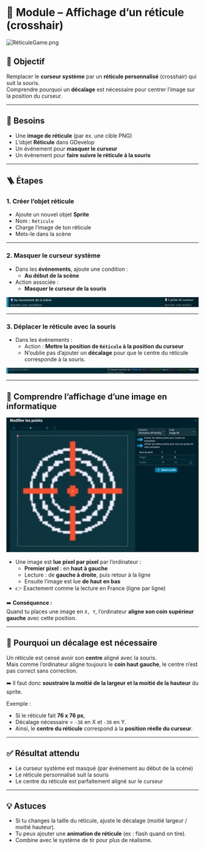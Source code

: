 # 🎯 Module – Affichage d’un réticule (crosshair)

![RéticuleGame.png](Images/RéticuleGame.png)

## 🎯 Objectif

Remplacer le **curseur système** par un **réticule personnalisé** (crosshair) qui suit la souris.  
Comprendre pourquoi un **décalage** est nécessaire pour centrer l’image sur la position du curseur.

---

## 🧰 Besoins

- Une **image de réticule** (par ex. une cible PNG)  
- L’objet **Réticule** dans GDevelop  
- Un événement pour **masquer le curseur**  
- Un événement pour **faire suivre le réticule à la souris**

---

## 🪜 Étapes

### 1. Créer l’objet réticule
- Ajoute un nouvel objet **Sprite**
- Nom : `Réticule`
- Charge l’image de ton réticule
- Mets-le dans la scène

---

### 2. Masquer le curseur système
- Dans les **événements**, ajoute une condition :
  - **Au début de la scène**
- Action associée :
  - **Masquer le curseur de la souris**

![masqueCurseur.png](Images/masqueCurseur.png)

---

### 3. Déplacer le réticule avec la souris
- Dans les événements :
  - Action : **Mettre la position de `Réticule` à la position du curseur**
  - N’oublie pas d’ajouter un **décalage** pour que le centre du réticule corresponde à la souris.

![CursorDeplacement.png](Images/CursorDeplacement.png)

---

## 🧠 Comprendre l’affichage d’une image en informatique

![ImageReticule.png](Images/ImageReticule.png)

- Une image est **lue pixel par pixel** par l’ordinateur :  
  - **Premier pixel** : en **haut à gauche**  
  - Lecture : de **gauche à droite**, puis retour à la ligne  
  - Ensuite l’image est lue **de haut en bas**  
- 👉 Exactement comme la lecture en France (ligne par ligne)

➡️ **Conséquence :**  
Quand tu places une image en `X, Y`, l’ordinateur **aligne son coin supérieur gauche** avec cette position.

---

## 📐 Pourquoi un décalage est nécessaire

Un réticule est censé avoir son **centre** aligné avec la souris.  
Mais comme l’ordinateur aligne toujours le **coin haut gauche**, le centre n’est pas correct sans correction.

➡️ Il faut donc **soustraire la moitié de la largeur et la moitié de la hauteur** du sprite.

Exemple :  
- Si le réticule fait **76 x 76 px**,  
- Décalage nécessaire = `-38` en X et `-38` en Y.  
- Ainsi, le **centre du réticule** correspond à la **position réelle du curseur**.

---

## ✅ Résultat attendu

- Le curseur système est masqué (par événement au début de la scène)  
- Le réticule personnalisé suit la souris  
- Le centre du réticule est parfaitement aligné sur le curseur  

---

## 💡 Astuces

- Si tu changes la taille du réticule, ajuste le décalage (moitié largeur / moitié hauteur).  
- Tu peux ajouter une **animation de réticule** (ex : flash quand on tire).  
- Combine avec le système de tir pour plus de réalisme.  
